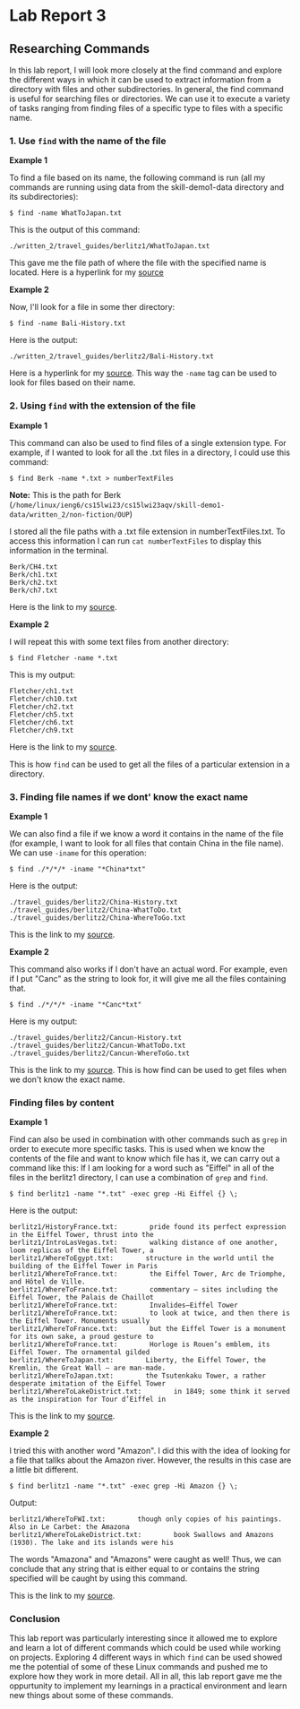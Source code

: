 # Lab Report 3

## Researching Commands

In this lab report, I will look more closely at the find command and explore the different ways in which it can be used to extract information from a directory with files and other subdirectories. In general, the find command is useful for searching files or directories. We can use it to execute a variety of tasks ranging from finding files of a specific type to files with a specific name.

### 1. Use `find` with the name of the file

**Example 1**

To find a file based on its name, the following command is run (all my commands are running using data from the skill-demo1-data directory and its subdirectories):

`$ find -name WhatToJapan.txt`

This is the output of this command: 

`./written_2/travel_guides/berlitz1/WhatToJapan.txt`

This gave me the file path of where the file with the specified name is located. Here is a hyperlink for my [source](https://www.geeksforgeeks.org/find-command-in-linux-with-examples/)

**Example 2**

Now, I'll look for a file in some ther directory:

`$ find -name Bali-History.txt`

Here is the output:

`./written_2/travel_guides/berlitz2/Bali-History.txt`

Here is a hyperlink for my [source](https://www.geeksforgeeks.org/find-command-in-linux-with-examples/). This way the ```-name``` tag can be used to look for files based on their name. 

### 2. Using `find` with the extension of the file

**Example 1**

This command can also be used to find files of a single extension type. For example, if I wanted to look for all the .txt files in a directory, I could use this command:

`$ find Berk -name *.txt > numberTextFiles`

**Note:** This is the path for Berk (`/home/linux/ieng6/cs15lwi23/cs15lwi23aqv/skill-demo1-data/written_2/non-fiction/OUP`)

I stored all the file paths with a .txt file extension in numberTextFiles.txt. To access this information I can run `cat numberTextFiles` to display this information in the terminal.

```
Berk/CH4.txt
Berk/ch1.txt
Berk/ch2.txt
Berk/ch7.txt
```

Here is the link to my [source](https://www.linode.com/docs/guides/find-files-in-linux-using-the-command-line/).

**Example 2**

I will repeat this with some text files from another directory:

`$ find Fletcher -name *.txt`

This is my output:

```
Fletcher/ch1.txt
Fletcher/ch10.txt
Fletcher/ch2.txt
Fletcher/ch5.txt
Fletcher/ch6.txt
Fletcher/ch9.txt
```

Here is the link to my [source](https://www.linode.com/docs/guides/find-files-in-linux-using-the-command-line/).

This is how `find` can be used to get all the files of a particular extension in a directory.

### 3. Finding file names if we dont' know the exact name

**Example 1**

We can also find a file if we know a word it contains in the name of the file (for example, I want to look for all files that contain China in the file name). We can use `-iname` for this operation:

`$ find ./*/*/* -iname "*China*txt"`

Here is the output:

```
./travel_guides/berlitz2/China-History.txt
./travel_guides/berlitz2/China-WhatToDo.txt
./travel_guides/berlitz2/China-WhereToGo.txt
```

This is the link to my [source](https://www.redhat.com/sysadmin/linux-find-command).

**Example 2**

This command also works if I don't have an actual word. For example, even if I put "Canc" as the string to look for, it will give me all the files containing that.

`$ find ./*/*/* -iname "*Canc*txt"`

Here is my output:

```
./travel_guides/berlitz2/Cancun-History.txt
./travel_guides/berlitz2/Cancun-WhatToDo.txt
./travel_guides/berlitz2/Cancun-WhereToGo.txt
```

This is the link to my [source](https://www.redhat.com/sysadmin/linux-find-command). This is how find can be used to get files when we don't know the exact name.

### Finding files by content

**Example 1**

Find can also be used in combination with other commands such as `grep` in order to execute more specific tasks. This is used when we know the contents of the file and want to know which file has it, we can carry out a command like this: If I am looking for a word such as "Eiffel" in all of the files in the berlitz1 directory, I can use a combination of `grep` and `find`.

`$ find berlitz1 -name "*.txt" -exec grep -Hi Eiffel {} \;`

Here is the output:

```
berlitz1/HistoryFrance.txt:        pride found its perfect expression in the Eiffel Tower, thrust into the
berlitz1/IntroLasVegas.txt:        walking distance of one another, loom replicas of the Eiffel Tower, a
berlitz1/WhereToEgypt.txt:        structure in the world until the building of the Eiffel Tower in Paris
berlitz1/WhereToFrance.txt:        the Eiffel Tower, Arc de Triomphe, and Hôtel de Ville.
berlitz1/WhereToFrance.txt:        commentary — sites including the Eiffel Tower, the Palais de Chaillot
berlitz1/WhereToFrance.txt:        Invalides–Eiffel Tower
berlitz1/WhereToFrance.txt:        to look at twice, and then there is the Eiffel Tower. Monuments usually
berlitz1/WhereToFrance.txt:        but the Eiffel Tower is a monument for its own sake, a proud gesture to
berlitz1/WhereToFrance.txt:        Horloge is Rouen’s emblem, its Eiffel Tower. The ornamental gilded
berlitz1/WhereToJapan.txt:        Liberty, the Eiffel Tower, the Kremlin, the Great Wall — are man-made.
berlitz1/WhereToJapan.txt:        the Tsutenkaku Tower, a rather desperate imitation of the Eiffel Tower
berlitz1/WhereToLakeDistrict.txt:        in 1849; some think it served as the inspiration for Tour d’Eiffel in
```

This is the link to my [source](https://www.redhat.com/sysadmin/linux-find-command).

**Example 2**

I tried this with another word "Amazon". I did this with the idea of looking for a file that tallks about the Amazon river. However, the results in this case are a little bit different.

`$ find berlitz1 -name "*.txt" -exec grep -Hi Amazon {} \;`

Output:

```
berlitz1/WhereToFWI.txt:        though only copies of his paintings. Also in Le Carbet: the Amazona
berlitz1/WhereToLakeDistrict.txt:        book Swallows and Amazons (1930). The lake and its islands were his
```

The words "Amazona" and "Amazons" were caught as well! Thus, we can conclude that any string that is either equal to or contains the string specified will be caught by using this command.

This is the link to my [source](https://www.redhat.com/sysadmin/linux-find-command).

### Conclusion

This lab report was particularly interesting since it allowed me to explore and learn a lot of different commands which could be used while working on projects. Exploring 4 different ways in which ```find``` can be used showed me the potential of some of these Linux commands and pushed me to explore how they work in more detail. All in all, this lab report gave me the oppurtunity to implement my learnings in a practical environment and learn new things about some of these commands.
